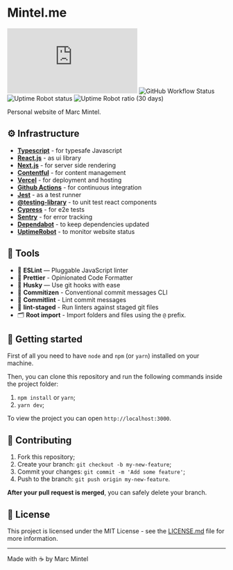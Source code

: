 # Mintel.me

![David](https://img.shields.io/david/mmintel/mintel.me) ![GitHub Workflow Status](https://img.shields.io/github/workflow/status/mmintel/mintel.me/CI) ![Uptime Robot status](https://img.shields.io/uptimerobot/status/m778100040-cb2fa189bae8424d14d6e9bf) ![Uptime Robot ratio (30 days)](https://img.shields.io/uptimerobot/ratio/m778100040-cb2fa189bae8424d14d6e9bf)

Personal website of Marc Mintel.

## ⚙️ Infrastructure
- **[Typescript](https://www.typescriptlang.org/)**  - for typesafe Javascript
- **[React.js](https://reactjs.org/)** - as ui library
- **[Next.js](https://nextjs.org/)** - for server side rendering
- **[Contentful](https://www.contentful.com/)** - for content management
- **[Vercel](https://vercel.com/)** - for deployment and hosting
- **[Github Actions](https://github.com/features/actions)** - for continuous integration
- **[Jest](https://jestjs.io/)** - as a test runner
- **[@testing-library](https://testing-library.com/)** - to unit test react components
- **[Cypress](https://www.cypress.io/)** - for e2e tests
- **[Sentry](https://sentry.io/welcome/)** - for error tracking
- **[Dependabot](https://dependabot.com/)** - to keep dependencies updated
- **[UptimeRobot](https://uptimerobot.com/)** - to monitor website status

## 🧰 Tools
- 📏 **ESLint** — Pluggable JavaScript linter
- 💖 **Prettier** - Opinionated Code Formatter
- 🐶 **Husky** — Use git hooks with ease
- 📄 **Commitizen** - Conventional commit messages CLI
- 🚓 **Commitlint** - Lint commit messages
- 🚫 **lint-staged** - Run linters against staged git files
- 🗂 **Root import** - Import folders and files using the `@` prefix.

## 🚀 Getting started

First of all you need to have `node` and `npm` (or `yarn`) installed on your machine.

Then, you can clone this repository and run the following commands inside the project folder:

1. `npm install` or `yarn`;
2. `yarn dev`;

To view the project you can open `http://localhost:3000`.

## 🤝 Contributing

1. Fork this repository;
2. Create your branch: `git checkout -b my-new-feature`;
3. Commit your changes: `git commit -m 'Add some feature'`;
4. Push to the branch: `git push origin my-new-feature`.

**After your pull request is merged**, you can safely delete your branch.

## 📝 License

This project is licensed under the MIT License - see the [LICENSE.md](LICENSE.md) file for more information.

---

Made with ☕️ by Marc Mintel
